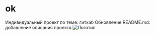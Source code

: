 # ok
 Индивидуальный проект по теме: гитхаб
 Обновление README.md: добавление описания проекта
 ![Логотип](https://octodex.github.com/images/orderedlistocat.png "Логотип GitHub")